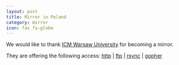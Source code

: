 ```yaml
---
layout: post
title: Mirror in Poland
category: mirror
icon: fas fa-globe
---
```


We would like to thank [ICM Warsaw University](http://www.icm.edu.pl/) for becoming a mirror.

They are offering the following access: [http](http://ftp.icm.edu.pl/pub/Linux/dist/blackarch) | [ftp](ftp://ftp.icm.edu.pl/pub/Linux/dist/blackarch) | [rsync](rsync://ftp.icm.edu.pl/pub/Linux/dist/blackarch) | [gopher](gopher://ftp.icm.edu.pl/1/pub/Linux/dist/blackarch)